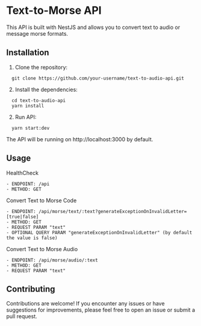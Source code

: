 # Text-to-Morse API

This API is built with NestJS and allows you to convert text to audio or message morse formats.

## Installation

1. Clone the repository:
```shell
  git clone https://github.com/your-username/text-to-audio-api.git
```

2. Install the dependencies:
```shell
  cd text-to-audio-api
  yarn install
```

2. Run API:
```shell
  yarn start:dev
```

The API will be running on http://localhost:3000 by default.

## Usage

HealthCheck
```shell
- ENDPOINT: /api
- METHOD: GET 
```

Convert Text to Morse Code
```shell
- ENDPOINT: /api/morse/text/:text?generateExceptionOnInvalidLetter=[true|false]
- METHOD: GET 
- REQUEST PARAM "text"
- OPTIONAL QUERY PARAM "generateExceptionOnInvalidLetter" (by default the value is false)
```

Convert Text to Morse Audio
```shell
- ENDPOINT: /api/morse/audio/:text
- METHOD: GET 
- REQUEST PARAM "text"
```

## Contributing

Contributions are welcome! If you encounter any issues or have suggestions for improvements, please feel free to open an issue or submit a pull request.